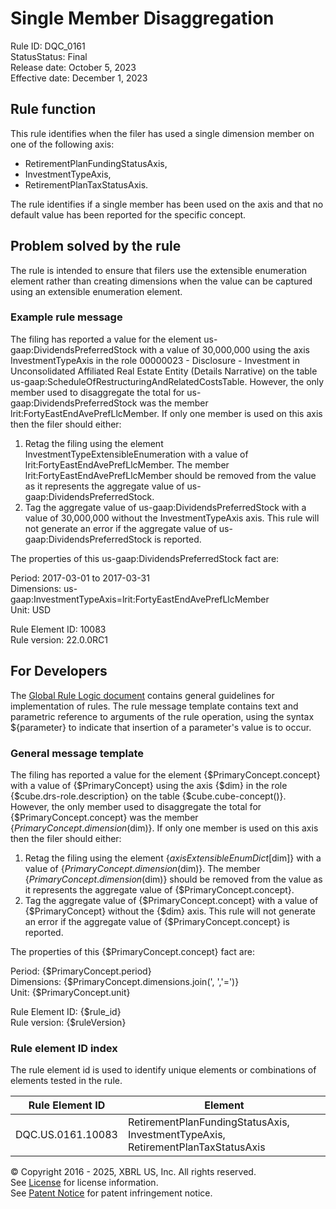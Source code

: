 # Single Member Disaggregation  
Rule ID: DQC_0161  
StatusStatus: Final  
Release date: October 5, 2023  
Effective date: December 1, 2023  
  
## Rule function
This rule identifies when the filer has used a single dimension member on one of the following axis:

* RetirementPlanFundingStatusAxis, 
* InvestmentTypeAxis, 
* RetirementPlanTaxStatusAxis. 

The rule identifies if a single member has been used on the axis and that no default value has been reported for the specific concept.  

## Problem solved by the rule  
The rule is intended to ensure that filers use the extensible enumeration element rather than creating dimensions when the value can be captured using an extensible enumeration element.    

### Example rule message 
The filing has  reported a value for the element us-gaap:DividendsPreferredStock with a value of 30,000,000 using the axis InvestmentTypeAxis in the role 00000023 - Disclosure - Investment in Unconsolidated Affiliated Real Estate Entity (Details Narrative) on the table us-gaap:ScheduleOfRestructuringAndRelatedCostsTable. However, the only member used to disaggregate the total for us-gaap:DividendsPreferredStock was the member lrit:FortyEastEndAvePrefLlcMember. If only one member is used on this axis then the filer should either:  

1. Retag the filing using the element InvestmentTypeExtensibleEnumeration with a value of lrit:FortyEastEndAvePrefLlcMember.  The member lrit:FortyEastEndAvePrefLlcMember should be removed from the value as it represents the aggregate value of us-gaap:DividendsPreferredStock.  
2. Tag the aggregate value of us-gaap:DividendsPreferredStock with a value of 30,000,000 without the InvestmentTypeAxis axis. This rule will not generate an error if the aggregate value of us-gaap:DividendsPreferredStock is reported.

The properties of this us-gaap:DividendsPreferredStock fact are:  

Period: 2017-03-01 to 2017-03-31  
Dimensions: us-gaap:InvestmentTypeAxis=lrit:FortyEastEndAvePrefLlcMember  
Unit: USD  
  
Rule Element ID: 10083  
Rule version: 22.0.0RC1  

## For Developers  
The [Global Rule Logic document](https://github.com/DataQualityCommittee/dqc_us_rules/blob/master/docs/GlobalRuleLogic.md) contains general guidelines for implementation of rules. The rule message template contains text and parametric reference to arguments of the rule operation, using the syntax ${parameter} to indicate that insertion of a parameter's value is to occur. 

### General message template 
The filing has  reported a value for the element {$PrimaryConcept.concept} with a value of {$PrimaryConcept} using the axis {$dim} in the role {$cube.drs-role.description} on the table {$cube.cube-concept()}. However, the only member used to disaggregate the total for {$PrimaryConcept.concept} was the member {$PrimaryConcept.dimension($dim)}. If only one member is used on this axis then the filer should either:  

1. Retag the filing using the element {$axisExtensibleEnumDict[$dim]} with a value of {$PrimaryConcept.dimension($dim)}.  The member {$PrimaryConcept.dimension($dim)} should be removed from the value as it represents the aggregate value of {$PrimaryConcept.concept}.
2. Tag the aggregate value of {$PrimaryConcept.concept} with a value of {$PrimaryConcept} without the {$dim} axis. This rule will not generate an error if the aggregate value of {$PrimaryConcept.concept} is reported.  

The properties of this {$PrimaryConcept.concept} fact are:  

Period: {$PrimaryConcept.period}  
Dimensions: {$PrimaryConcept.dimensions.join(', ','=')}  
Unit: {$PrimaryConcept.unit}  

Rule Element ID: {$rule_id}  
Rule version: {$ruleVersion}

### Rule element ID index  
The rule element id is used to identify unique elements or combinations of elements tested in the rule.

|Rule Element ID|Element|
|--- |--- |
| DQC.US.0161.10083 | RetirementPlanFundingStatusAxis, InvestmentTypeAxis, RetirementPlanTaxStatusAxis |

© Copyright 2016 - 2025, XBRL US, Inc. All rights reserved.   
See [License](https://xbrl.us/dqc-license) for license information.  
See [Patent Notice](https://xbrl.us/dqc-patent) for patent infringement notice.  